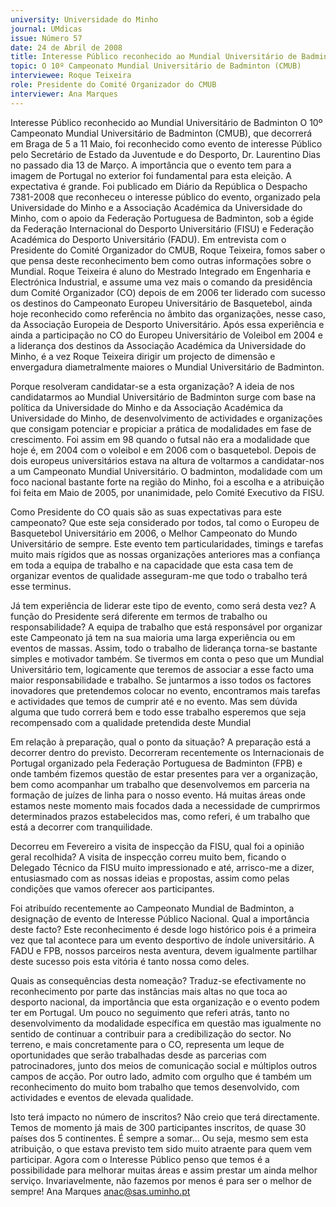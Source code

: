 ```yaml
---
university: Universidade do Minho
journal: UMdicas
issue: Número 57
date: 24 de Abril de 2008
title: Interesse Público reconhecido ao Mundial Universitário de Badminton 
topic: O 10º Campeonato Mundial Universitário de Badminton (CMUB)
interviewee: Roque Teixeira
role: Presidente do Comité Organizador do CMUB
interviewer: Ana Marques
---
```




Interesse Público reconhecido ao
Mundial Universitário de Badminton
O 10º Campeonato Mundial Universitário de Badminton (CMUB), que decorrerá em Braga de 5 a 11 Maio, foi reconhecido como evento de interesse Público pelo Secretário
de Estado da Juventude e do Desporto, Dr. Laurentino Dias no passado dia 13 de Março. A importância que o evento tem para a imagem de Portugal no exterior foi
fundamental para esta eleição. A expectativa é grande.
Foi publicado em Diário da República o
Despacho 7381-2008 que reconheceu o
interesse público do evento, organizado
pela Universidade do Minho e a
Associação Académica da Universidade
do Minho, com o apoio da Federação
Portuguesa de Badminton, sob a égide da
Federação Internacional do Desporto
Universitário (FISU) e Federação
Académica do Desporto Universitário
(FADU).
Em entrevista com o Presidente do Comité
Organizador do CMUB, Roque Teixeira,
fomos saber o que pensa deste
reconhecimento bem como outras
informações sobre o Mundial.
Roque Teixeira é aluno do Mestrado
Integrado em Engenharia e Electrónica
Industrial, e assume uma vez mais o
comando da presidência dum Comité
Organizador (CO) depois de em 2006 ter
liderado com sucesso os destinos do
Campeonato Europeu Universitário de
Basquetebol, ainda hoje reconhecido
como referência no âmbito das
organizações, nesse caso, da Associação
Europeia de Desporto Universitário.
Após essa experiência e ainda a
participação no CO do Europeu
Universitário de Voleibol em 2004 e a
liderança dos destinos da Associação
Académica da Universidade do Minho, é a
vez Roque Teixeira dirigir um projecto de
dimensão e envergadura diametralmente
maiores o Mundial Universitário de
Badminton.


Porque resolveram candidatar-se a
esta organização?
A ideia de nos candidatarmos ao Mundial
Universitário de Badminton surge com
base na política da Universidade do Minho
e da Associação Académica da
Universidade do Minho, de
desenvolvimento de actividades e
organizações que consigam potenciar e
propiciar a prática de modalidades em
fase de crescimento.
Foi assim em 98 quando o futsal não era a
modalidade que hoje é, em 2004 com o
voleibol e em 2006 com o basquetebol.
Depois de dois europeus universitários
estava na altura de voltarmos a
candidatar-nos a um Campeonato
Mundial Universitário. O badminton,
modalidade com um foco nacional
bastante forte na região do Minho, foi a
escolha e a atribuição foi feita em Maio de
2005, por unanimidade, pelo Comité
Executivo da FISU.


Como Presidente do CO quais são as
suas expectativas para este
campeonato?
Que este seja considerado por todos, tal
como o Europeu de Basquetebol
Universitário em 2006, o Melhor
Campeonato do Mundo Universitário de
sempre.
Este evento tem particularidades, timings
e tarefas muito mais rígidos que as nossas
organizações anteriores mas a confiança
em toda a equipa de trabalho e na
capacidade que esta casa tem de
organizar eventos de qualidade
asseguram-me que todo o trabalho terá
esse terminus.


Já tem experiência de liderar este tipo
de evento, como será desta vez? A
função do Presidente será diferente em
termos de trabalho ou
responsabilidade?
A equipa de trabalho que está responsável
por organizar este Campeonato já tem na
sua maioria uma larga experiência ou em
eventos de massas. Assim, todo o trabalho
de liderança torna-se bastante simples e
motivador também.
Se tivermos em conta o peso que um
Mundial Universitário tem, logicamente
que teremos de associar a esse facto uma
maior responsabilidade e trabalho. Se
juntarmos a isso todos os factores
inovadores que pretendemos colocar no
evento, encontramos mais tarefas e
actividades que temos de cumprir até e no
evento. Mas sem dúvida alguma que tudo
correrá bem e todo esse trabalho
esperemos que seja recompensado com a
qualidade pretendida deste Mundial


Em relação à preparação, qual o ponto
da situação?
A preparação está a decorrer dentro do
previsto. Decorreram recentemente os
Internacionais de Portugal organizado
pela Federação Portuguesa de Badminton
(FPB) e onde também fizemos questão de
estar presentes para ver a organização,
bem como acompanhar um trabalho que
desenvolvemos em parceria na formação
de juízes de linha para o nosso evento. Há
muitas áreas onde estamos neste
momento mais focados dada a
necessidade de cumprirmos
determinados prazos estabelecidos mas,
como referi, é um trabalho que está a
decorrer com tranquilidade.


Decorreu em Fevereiro a visita de
inspecção da FISU, qual foi a opinião
geral recolhida?
A visita de inspecção correu muito bem,
ficando o Delegado Técnico da FISU muito
impressionado e até, arrisco-me a dizer,
entusiasmado com as nossas ideias e
propostas, assim como pelas condições
que vamos oferecer aos participantes.


Foi atribuído recentemente ao
Campeonato Mundial de Badminton, a
designação de evento de Interesse
Público Nacional. Qual a importância
deste facto?
Este reconhecimento é desde logo
histórico pois é a primeira vez que tal
acontece para um evento desportivo de
índole universitário. A FADU e FPB,
nossos parceiros nesta aventura, devem
igualmente partilhar deste sucesso pois
esta vitória é tanto nossa como deles.


Quais as consequências desta
nomeação?
Traduz-se efectivamente no
reconhecimento por parte das instâncias
mais altas no que toca ao desporto
nacional, da importância que esta
organização e o evento podem ter em
Portugal. Um pouco no seguimento que
referi atrás, tanto no desenvolvimento da
modalidade específica em questão mas
igualmente no sentido de continuar a
contribuir para a credibilização do sector.
No terreno, e mais concretamente para o
CO, representa um leque de
oportunidades que serão trabalhadas
desde as parcerias com patrocinadores,
junto dos meios de comunicação social e
múltiplos outros campos de acção.
Por outro lado, admito com orgulho que é
também um reconhecimento do muito
bom trabalho que temos desenvolvido,
com actividades e eventos de elevada
qualidade.


Isto terá impacto no número de
inscritos?
Não creio que terá directamente. Temos
de momento já mais de 300 participantes
inscritos, de quase 30 países dos 5
continentes. É sempre a somar… Ou seja,
mesmo sem esta atribuição, o que estava
previsto tem sido muito atraente para
quem vem participar. Agora com o
Interesse Público penso que temos é a
possibilidade para melhorar muitas áreas
e assim prestar um ainda melhor serviço.
Invariavelmente, não fazemos por menos
é para ser o melhor de sempre!
Ana Marques
anac@sas.uminho.pt